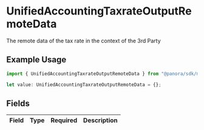 # UnifiedAccountingTaxrateOutputRemoteData

The remote data of the tax rate in the context of the 3rd Party

## Example Usage

```typescript
import { UnifiedAccountingTaxrateOutputRemoteData } from "@panora/sdk/models/components";

let value: UnifiedAccountingTaxrateOutputRemoteData = {};
```

## Fields

| Field       | Type        | Required    | Description |
| ----------- | ----------- | ----------- | ----------- |